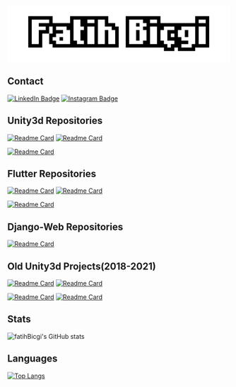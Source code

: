![Fatih's GitHub Banner](fatihb.png)
## Contact
[![LinkedIn Badge](https://img.shields.io/badge/LinkedIn-informational?style=flat&logo=linkedin&logoColor=white&color=0D76A8)](https://www.linkedin.com/in/fatihbicgi/)
[![Instagram Badge](https://img.shields.io/badge/Instagram-informational?style=flat&logo=instagram&logoColor=white&color=0D76A8)](https://www.instagram.com/fatihbicgi/)

## Unity3d Repositories
[![Readme Card](https://github-readme-stats.vercel.app/api/pin/?username=fatihBicgi&repo=Capture-Castles&theme=tokyonight)](https://github.com/fatihBicgi/Capture-Castles.git)
[![Readme Card](https://github-readme-stats.vercel.app/api/pin/?username=fatihBicgi&repo=Cell-Organelles-Educator&theme=tokyonight)](https://github.com/fatihBicgi/Cell-Organelles-Educator.git)

[![Readme Card](https://github-readme-stats.vercel.app/api/pin/?username=fatihBicgi&repo=case-study-drag-sort&theme=tokyonight)](https://github.com/fatihBicgi/case-study-drag-sort.git)







## Flutter Repositories
[![Readme Card](https://github-readme-stats.vercel.app/api/pin/?username=fatihBicgi&repo=Bildir&theme=merko)](https://github.com/fatihBicgi/Bildir.git)
[![Readme Card](https://github-readme-stats.vercel.app/api/pin/?username=fatihBicgi&repo=flutter_learn_projects&theme=merko)](https://github.com/fatihBicgi/flutter_learn_projects.git)

[![Readme Card](https://github-readme-stats.vercel.app/api/pin/?username=fatihBicgi&repo=seyahat-ruzgari&theme=merko)](https://github.com/fatihBicgi/seyahat-ruzgari.git)

## Django-Web Repositories
[![Readme Card](https://github-readme-stats.vercel.app/api/pin/?username=fatihBicgi&repo=magazine_website&theme=merko)](https://github.com/fatihBicgi/magazine_website.git)




## Old Unity3d Projects(2018-2021)
[![Readme Card](https://github-readme-stats.vercel.app/api/pin/?username=fatihBicgi&repo=elemental-calibration-game&theme=tokyonight)](https://github.com/fatihBicgi/elemental-calibration-game.git)
[![Readme Card](https://github-readme-stats.vercel.app/api/pin/?username=fatihBicgi&repo=2d-zombie-shooter&theme=tokyonight)](https://github.com/fatihBicgi/2d-zombie-shooter.git)

[![Readme Card](https://github-readme-stats.vercel.app/api/pin/?username=fatihBicgi&repo=pandemic-annihilation-game&theme=tokyonight)](https://github.com/fatihBicgi/pandemic-annihilation-game.git)
[![Readme Card](https://github-readme-stats.vercel.app/api/pin/?username=fatihBicgi&repo=diminish-or-die&theme=tokyonight)](https://github.com/fatihBicgi/diminish-or-die.git)

## Stats
![fatihBicgi's GitHub stats](https://github-readme-stats.vercel.app/api?username=fatihBicgi&show_icons=true&theme=onedark)

## Languages
[![Top Langs](https://github-readme-stats.vercel.app/api/top-langs/?username=fatihBicgi&layout=compact&theme=dracula)](https://github.com/fatihBicgi/fatihBicgi.git)


